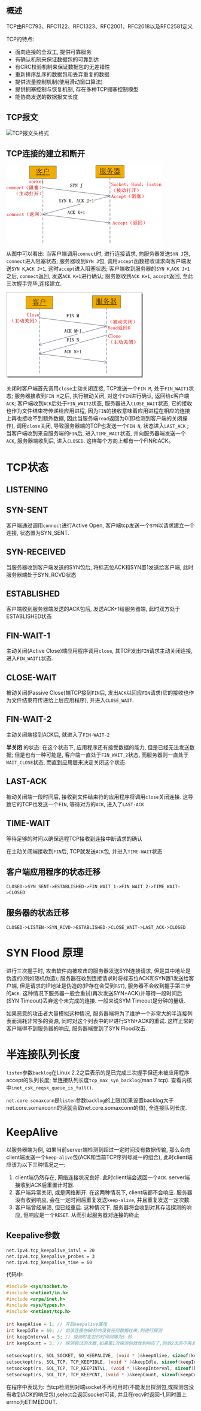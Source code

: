 ## 概述
TCP由RFC793、RFC1122、RFC1323、RFC2001、RFC2018以及RFC2581定义

TCP的特点:
   * 面向连接的全双工, 提供可靠服务
   * 有确认机制来保证数据包的可靠到达
   * 有CRC校验机制来保证数据包的无差错性
   * 重新排序乱序的数据包和丢弃重复的数据
   * 提供流量控制机制(使用滑动窗口算法)
   * 提供拥塞控制与恢复机制, 存在多种TCP拥塞控制模型
   * 能协商发送的数据报文长度

## TCP报文

![TCP报文头格式](./TCP-Header.gif)

## TCP连接的建立和断开

![建立TCP连接的三次握手](./tcp-connect.png)

从图中可以看出: 当客户端调用`connect`时, 进行连接请求, 向服务器发送`SYN J`包, `connect`进入阻塞状态;  服务器收到`SYN J`包, 调用`accept`函数接收请求向客户端发送`SYN K`,`ACK J+1`, 这时`accept`进入阻塞状态; 客户端收到服务器的`SYN K`,`ACK J+1`之后, `connect`返回, 发送`ACK K+1`进行确认; 服务器收到`ACK K+1`, `accept`返回, 至此三次握手完毕,连接建立.

![关闭TCP连接的四次握手](./tcp-close.png)

关闭时客户端首先调用`close`主动关闭连接, TCP发送一个`FIN M`, 处于`FIN_WAIT1`状态; 服务器接收到`FIN M`之后, 执行被动关闭, 对这个`FIN`进行确认, 返回给c客户端`ACK`; 客户端收到`ACK`后处于`FIN_WAIT2`状态, 服务器进入`CLOSE_WAIT`状态, 它的接收也作为文件结束符传递给应用进程, 因为`FIN`的接收意味着应用进程在相应的连接上再也接收不到额外数据, 因此当服务端`read`返回为0(即检测到客户端的关闭操作), 调用`close`关闭, 导致服务器端的TCP也发送一个`FIN N`, 状态进入`LAST_ACK` ; 当客户端收到来自服务端的`FIN`后, 进入`TIME_WAIT`状态, 并向服务器端发送一个`ACK`, 服务器端收到后, 进入`CLOSED`.
这样每个方向上都有一个FIN和ACK。

# TCP状态

## LISTENING

## SYN-SENT
客户端通过调用`connect`进行Active Open, 客户端tcp发送一个`SYN`以请求建立一个连接, 状态置为SYN_SENT.

## SYN-RECEIVED
当服务器收到客户端发送的SYN包后, 将标志位ACK和SYN置1发送给客户端, 此时服务器端处于SYN_RCVD状态

## ESTABLISHED
客户端收到服务器端发送的ACK包后, 发送ACK+1给服务器端, 此时双方处于ESTABLISHED状态

## FIN-WAIT-1
主动关闭(Active Close)端应用程序调用`close`, 其TCP发出`FIN`请求主动关闭连接, 进入`FIN_WAIT1`状态.

## CLOSE-WAIT
被动关闭(Passive Close)端TCP接到`FIN`后, 发出`ACK`以回应`FIN`请求(它的接收也作为文件结束符传递给上层应用程序), 并进入`CLOSE_WAIT`.

## FIN-WAIT-2
主动关闭端接到ACK后, 就进入了`FIN-WAIT-2`

**半关闭** 的状态: 在这个状态下, 应用程序还有接受数据的能力, 但是已经无法发送数据;
但是也有一种可能是, 客户端一直处于`FIN_WAIT_2`状态, 而服务器则一直处于`WAIT_CLOSE`状态, 而直到应用层来决定关闭这个状态.

## LAST-ACK
被动关闭端一段时间后, 接收到文件结束符的应用程序将调用`close`关闭连接. 这导致它的TCP也发送一个`FIN`, 等待对方的`ACK`, 进入了`LAST-ACK`

## TIME-WAIT
等待足够的时间以确保远程TCP接收到连接中断请求的确认

在主动关闭端接收到`FIN`后, TCP就发送`ACK`包, 并进入`TIME-WAIT`状态


## 客户端应用程序的状态迁移
```
CLOSED->SYN_SENT->ESTABLISHED->FIN_WAIT_1->FIN_WAIT_2->TIME_WAIT->CLOSED
```

## 服务器的状态迁移
```
CLOSED->LISTEN->SYN_RCVD->ESTABLISHED->CLOSE_WAIT->LAST_ACK->CLOSED
```

# SYN Flood 原理
进行三次握手时, 攻击软件向被攻击的服务器发送SYN连接请求, 但是其中地址是伪造的(例如随机伪造);
服务器在收到连接请求时将标志位ACK和SYN置1发送给客户端, 但是请求的IP地址是伪造的(IP存在会受到`RST`), 服务器不会收到握手第三步的`ACK`.
这种情况下服务器一般会重试(再次发送SYN+ACK)并等待一段时间后(SYN Timeout)丢弃这个未完成的连接. 一般来说SYM Timeout是分钟的量级.

如果恶意的攻击者大量模拟这种情况, 服务器端将为了维护一个非常大的半连接列表而消耗非常多的资源, 同时对这个列表中的IP进行SYN+ACK的重试.
这样正常的客户端得不到服务器的响应, 服务器端受到了SYN Flood攻击.

# 半连接队列长度
`listen`参数`backlog`在Linux 2.2之后表示的是已完成三次握手但还未被应用程序accept的队列长度; 半连接队列长度`tcp_max_syn_backlog`(man 7 tcp).
查看内核中`inet_csk_reqsk_queue_is_full()`.

`net.core.somaxconn`是`listen`参数`backlog`的上限(如果设置backlog大于net.core.somaxconn的话就会取net.core.somaxconn的值), 全连接队列长度.

# KeepAlive
以服务器端为例, 如果当前server端检测到超过一定时间没有数据传输, 那么会向client端发送一个`keep-alive`包(ACK和当前TCP序列号减一的组合),
此时client端应该为以下三种情况之一:
   1. client端仍然存在, 网络连接状况良好. 此时client端会返回一个`ACK`. server端接收到ACK后重置计时器.
   2. 客户端异常关闭, 或是网络断开. 在这两种情况下, client端都不会响应. 服务器没有收到响应, 会在一定时间后重复发送`keep-alive`, 并且重复发送一定次数.
   3. 客户端曾经崩溃, 但已经重启. 这种情况下, 服务器将会收到对其存活探测的响应, 但响应是一个`RESET`. 从而引起服务器对连接的终止

## Keepalive参数
```
net.ipv4.tcp_keepalive_intvl = 20
net.ipv4.tcp_keepalive_probes = 3
net.ipv4.tcp_keepalive_time = 60
```
代码中:
```c
#include <sys/socket.h>  
#include <netinet/in.h>  
#include <arpa/inet.h>  
#include <sys/types.h>  
#include <netinet/tcp.h>  

int keepAlive = 1; // 开启keepalive属性  
int keepIdle = 60; // 如该连接在60秒内没有任何数据往来,则进行探测   
int keepInterval = 5; // 探测时发包的时间间隔为5 秒  
int keepCount = 3; // 探测尝试的次数.如果第1次探测包就收到响应了,则后2次的不再发.  

setsockopt(rs, SOL_SOCKET, SO_KEEPALIVE, (void * )&keepAlive, sizeof(keepAlive));  
setsockopt(rs, SOL_TCP, TCP_KEEPIDLE, (void * )&keepIdle, sizeof(keepIdle));  
setsockopt(rs, SOL_TCP, TCP_KEEPINTVL, (void * )&keepInterval, sizeof(keepInterval));  
setsockopt(rs, SOL_TCP, TCP_KEEPCNT, (void * )&keepCount, sizeof(keepCount));   
```
在程序中表现为: 当tcp检测到对端socket不再可用时(不能发出探测包,或探测包没有收到ACK的响应包),select会返回socket可读,
并且在recv时返回-1,同时置上errno为ETIMEDOUT.
